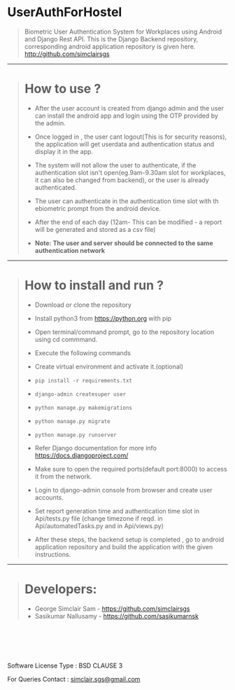 # UserAuthForHostel

>  Biometric User Authentication System for Workplaces using Android and Django Rest API.
>  This is the Django Backend repository, corresponding android application repository is given here.
>  <http://github.com/simclairsgs>
 
 ---
 
> # How to use ?
>
> - After the user account is created from django admin and the user can install the android app and login using the OTP provided by the admin.
> 
> - Once logged in , the user cant logout(This is for security reasons), the application will get userdata and authentication status and display it in the app.
> 
> - The system will not allow the user to authenticate, if the authentication slot isn't open(eg.9am-9.30am slot for workplaces, it can also be changed from backend), or the user is already authenticated.
> 
> - The user can authenticate in the authentication time slot with th ebiometric prompt from the android device.
> 
> - After the end of each day (12am- This can be modified - a report will be generated and stored as a csv file)
> 
> - **Note: The user and server should be connected to the same authentication network**

---

> # How to install and run ?
> - Download or clone the repository
> - Install python3 from <https://python.org> with pip
> - Open terminal/command prompt, go to the repository location using cd commmand.
> - Execute the following commands
> - Create virtual environment and activate it.(optional)
> - `pip install -r requirements.txt`
> - `django-admin createsuper user`
> - `python manage.py makemigrations`
> - `python manage.py migrate`
> - `python manage.py runserver`
> 
>
>
> - Refer Django documentation for more info <https://docs.djangoproject.com/>
> - Make sure to open the required ports(default port:8000) to access it from the network.
> - Login to django-admin console from browser and create user accounts.
> - Set report generation time and authentication time slot in Api/tests.py file (change timezone if reqd. in Api/automatedTasks.py and in Api/views.py)
> 
> - After these steps, the backend setup is completed , go to android application repository and build the application with the given instructions.
> 

---

> # Developers:
>  - George Simclair Sam - <https://github.com/simclairsgs>
>  - Sasikumar Nallusamy - <https://github.com/sasikumarnsk>
>  

<br><br>
<br><br>

Software License Type : BSD CLAUSE 3
 
For Queries Contact : <simclair.sgs@gmail.com>

